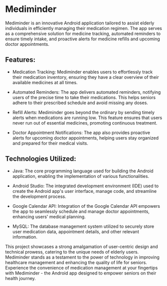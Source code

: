# Mediminder

Mediminder is an innovative Android application tailored to assist elderly individuals in efficiently managing their medication regimen. The app serves as a comprehensive solution for medicine tracking, automated reminders to ensure timely intake, and proactive alerts for medicine refills and upcoming doctor appointments.

## Features:

* Medication Tracking: Mediminder enables users to effortlessly track their medication inventory, ensuring they have a clear overview of their available medicines at all times.

* Automated Reminders: The app delivers automated reminders, notifying users of the precise time to take their medications. This helps seniors adhere to their prescribed schedule and avoid missing any doses.

* Refill Alerts: Mediminder goes beyond the ordinary by sending timely alerts when medications are running low. This feature ensures that users never run out of essential medicines, promoting continuous treatment.

* Doctor Appointment Notifications: The app also provides proactive alerts for upcoming doctor appointments, helping users stay organized and prepared for their medical visits.

## Technologies Utilized:

* Java: The core programming language used for building the Android application, enabling the implementation of various functionalities.

* Android Studio: The integrated development environment (IDE) used to create the Android app's user interface, manage code, and streamline the development process.

* Google Calendar API: Integration of the Google Calendar API empowers the app to seamlessly schedule and manage doctor appointments, enhancing users' medical planning.

* MySQL: The database management system utilized to securely store user medication data, appointment details, and other relevant information.

This project showcases a strong amalgamation of user-centric design and technical prowess, catering to the unique needs of elderly users. Mediminder stands as a testament to the power of technology in improving healthcare management and enhancing the quality of life for seniors.
Experience the convenience of medication management at your fingertips with Mediminder - the Android app designed to empower seniors on their health journey.
